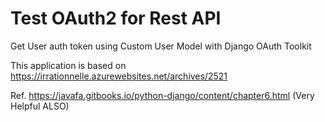 # Test OAuth2 for Rest API

Get User auth token using Custom User Model with Django OAuth Toolkit

This application is based on https://irrationnelle.azurewebsites.net/archives/2521

Ref.
https://javafa.gitbooks.io/python-django/content/chapter6.html (Very Helpful ALSO)
